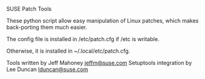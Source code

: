 SUSE Patch Tools

These python script allow easy manipulation of Linux patches, which makes
back-porting them much easier.

The config file is installed in /etc/patch.cfg if /etc is writable.

Otherwise, it is installed in ~/.local/etc/patch.cfg.

Tools written by Jeff Mahoney <jeffm@suse.com>
Setuptools integration by Lee Duncan <lduncan@suse.com>
